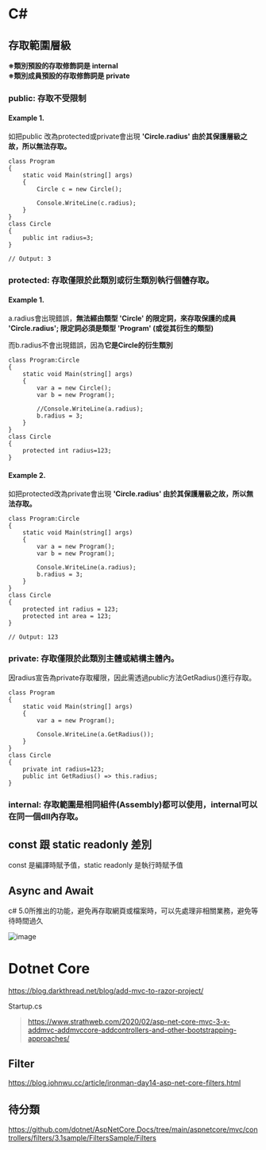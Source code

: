 # C#

## 存取範圍層級

**※類別預設的存取修飾詞是 internal**  
**※類別成員預設的存取修飾詞是 private**  

### public: 存取不受限制

#### Example 1.  

如把public 改為protected或private會出現 **'Circle.radius' 由於其保護層級之故，所以無法存取。**

    class Program
    {
        static void Main(string[] args)
        {
            Circle c = new Circle();
            
            Console.WriteLine(c.radius);
        }
    }
    class Circle
    {
        public int radius=3;
    }
    
    // Output: 3

### protected: 存取僅限於此類別或衍生類別執行個體存取。

#### Example 1.
a.radius會出現錯誤，**無法經由類型 'Circle' 的限定詞，來存取保護的成員 'Circle.radius'; 限定詞必須是類型 'Program' (或從其衍生的類型)**  

而b.radius不會出現錯誤，因為**它是Circle的衍生類別**

    class Program:Circle
    {
        static void Main(string[] args)
        {
            var a = new Circle();
            var b = new Program();
            
            //Console.WriteLine(a.radius);
            b.radius = 3;
        }
    }
    class Circle
    {
        protected int radius=123;
    }

#### Example 2.

如把protected改為private會出現 **'Circle.radius' 由於其保護層級之故，所以無法存取。**

    class Program:Circle
    {
        static void Main(string[] args)
        {
            var a = new Program();
            var b = new Program();
            
            Console.WriteLine(a.radius);
            b.radius = 3;
        }
    }
    class Circle
    {
        protected int radius = 123;
        protected int area = 123;
    }
    
    // Output: 123
  
### private: 存取僅限於此類別主體或結構主體內。

因radius宣告為private存取權限，因此需透過public方法GetRadius()進行存取。  
  
    class Program
    {
        static void Main(string[] args)
        {
            var a = new Program();
            
            Console.WriteLine(a.GetRadius());
        }
    }
    class Circle
    {
        private int radius=123;
        public int GetRadius() => this.radius;
    }

### internal: 存取範圍是相同組件(Assembly)都可以使用，internal可以在同一個dll內存取。




## const 跟 static readonly 差別

const 是編譯時賦予值，static readonly 是執行時賦予值

## Async and Await

c# 5.0所推出的功能，避免再存取網頁或檔案時，可以先處理非相關業務，避免等待時間過久

![image](https://user-images.githubusercontent.com/7361217/132455051-fe85aa63-66d0-4d42-9cc2-f83f48104097.png)


# Dotnet Core

https://blog.darkthread.net/blog/add-mvc-to-razor-project/

Startup.cs
> https://www.strathweb.com/2020/02/asp-net-core-mvc-3-x-addmvc-addmvccore-addcontrollers-and-other-bootstrapping-approaches/

## Filter

https://blog.johnwu.cc/article/ironman-day14-asp-net-core-filters.html

## 待分類

https://github.com/dotnet/AspNetCore.Docs/tree/main/aspnetcore/mvc/controllers/filters/3.1sample/FiltersSample/Filters
